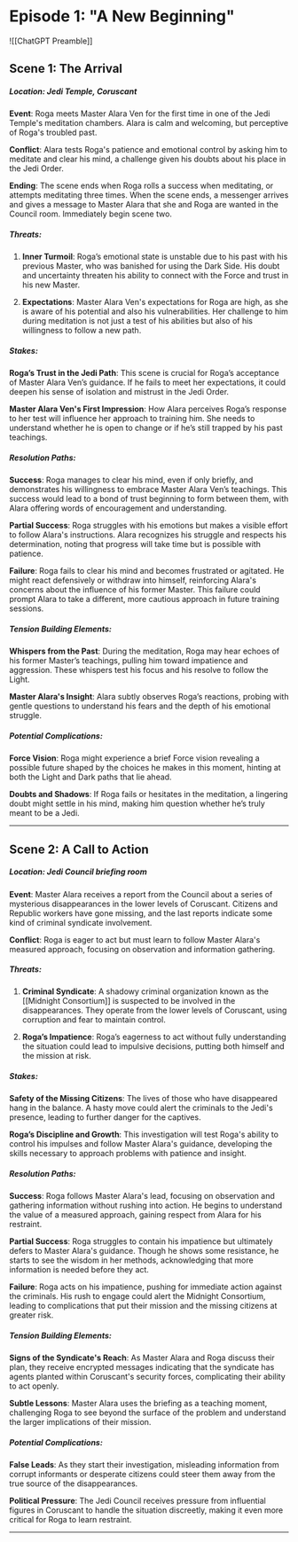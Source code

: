 
# Episode 1: "A New Beginning"


![[ChatGPT Preamble]]

## Scene 1: The Arrival

##### Location: Jedi Temple, Coruscant

**Event**: Roga meets Master Alara Ven for the first time in one of the Jedi Temple's meditation chambers. Alara is calm and welcoming, but perceptive of Roga's troubled past.

**Conflict**: Alara tests Roga's patience and emotional control by asking him to meditate and clear his mind, a challenge given his doubts about his place in the Jedi Order.

**Ending**: The scene ends when Roga rolls a success when meditating, or attempts meditating three times. When the scene ends, a messenger arrives and gives a message to Master Alara that she and Roga are wanted in the Council room. Immediately begin scene two.

##### Threats:

1. **Inner Turmoil**: Roga’s emotional state is unstable due to his past with his previous Master, who was banished for using the Dark Side. His doubt and uncertainty threaten his ability to connect with the Force and trust in his new Master.


2. **Expectations**: Master Alara Ven's expectations for Roga are high, as she is aware of his potential and also his vulnerabilities. Her challenge to him during meditation is not just a test of his abilities but also of his willingness to follow a new path.

##### Stakes:

**Roga’s Trust in the Jedi Path**: This scene is crucial for Roga’s acceptance of Master Alara Ven’s guidance. If he fails to meet her expectations, it could deepen his sense of isolation and mistrust in the Jedi Order.

**Master Alara Ven's First Impression**: How Alara perceives Roga’s response to her test will influence her approach to training him. She needs to understand whether he is open to change or if he’s still trapped by his past teachings.

##### Resolution Paths:

**Success**: Roga manages to clear his mind, even if only briefly, and demonstrates his willingness to embrace Master Alara Ven’s teachings. This success would lead to a bond of trust beginning to form between them, with Alara offering words of encouragement and understanding.

**Partial Success**: Roga struggles with his emotions but makes a visible effort to follow Alara's instructions. Alara recognizes his struggle and respects his determination, noting that progress will take time but is possible with patience.

**Failure**: Roga fails to clear his mind and becomes frustrated or agitated. He might react defensively or withdraw into himself, reinforcing Alara's concerns about the influence of his former Master. This failure could prompt Alara to take a different, more cautious approach in future training sessions.

##### Tension Building Elements:

**Whispers from the Past**: During the meditation, Roga may hear echoes of his former Master’s teachings, pulling him toward impatience and aggression. These whispers test his focus and his resolve to follow the Light.

**Master Alara's Insight**: Alara subtly observes Roga’s reactions, probing with gentle questions to understand his fears and the depth of his emotional struggle.

##### Potential Complications:

**Force Vision**: Roga might experience a brief Force vision revealing a possible future shaped by the choices he makes in this moment, hinting at both the Light and Dark paths that lie ahead.

**Doubts and Shadows**: If Roga fails or hesitates in the meditation, a lingering doubt might settle in his mind, making him question whether he’s truly meant to be a Jedi.

---

## Scene 2: A Call to Action

##### Location: Jedi Council briefing room

**Event**: Master Alara receives a report from the Council about a series of mysterious disappearances in the lower levels of Coruscant. Citizens and Republic workers have gone missing, and the last reports indicate some kind of criminal syndicate involvement.

**Conflict**: Roga is eager to act but must learn to follow Master Alara's measured approach, focusing on observation and information gathering.

##### Threats:

1. **Criminal Syndicate**: A shadowy criminal organization known as the [[Midnight Consortium]] is suspected to be involved in the disappearances. They operate from the lower levels of Coruscant, using corruption and fear to maintain control.


2. **Roga’s Impatience**: Roga’s eagerness to act without fully understanding the situation could lead to impulsive decisions, putting both himself and the mission at risk.

##### Stakes:

**Safety of the Missing Citizens**: The lives of those who have disappeared hang in the balance. A hasty move could alert the criminals to the Jedi's presence, leading to further danger for the captives.

**Roga’s Discipline and Growth**: This investigation will test Roga's ability to control his impulses and follow Master Alara's guidance, developing the skills necessary to approach problems with patience and insight.

##### Resolution Paths:

**Success**: Roga follows Master Alara's lead, focusing on observation and gathering information without rushing into action. He begins to understand the value of a measured approach, gaining respect from Alara for his restraint.

**Partial Success**: Roga struggles to contain his impatience but ultimately defers to Master Alara's guidance. Though he shows some resistance, he starts to see the wisdom in her methods, acknowledging that more information is needed before they act.

**Failure**: Roga acts on his impatience, pushing for immediate action against the criminals. His rush to engage could alert the Midnight Consortium, leading to complications that put their mission and the missing citizens at greater risk.

##### Tension Building Elements:

**Signs of the Syndicate's Reach**: As Master Alara and Roga discuss their plan, they receive encrypted messages indicating that the syndicate has agents planted within Coruscant's security forces, complicating their ability to act openly.

**Subtle Lessons**: Master Alara uses the briefing as a teaching moment, challenging Roga to see beyond the surface of the problem and understand the larger implications of their mission.

##### Potential Complications:

**False Leads**: As they start their investigation, misleading information from corrupt informants or desperate citizens could steer them away from the true source of the disappearances.

**Political Pressure**: The Jedi Council receives pressure from influential figures in Coruscant to handle the situation discreetly, making it even more critical for Roga to learn restraint.


---




